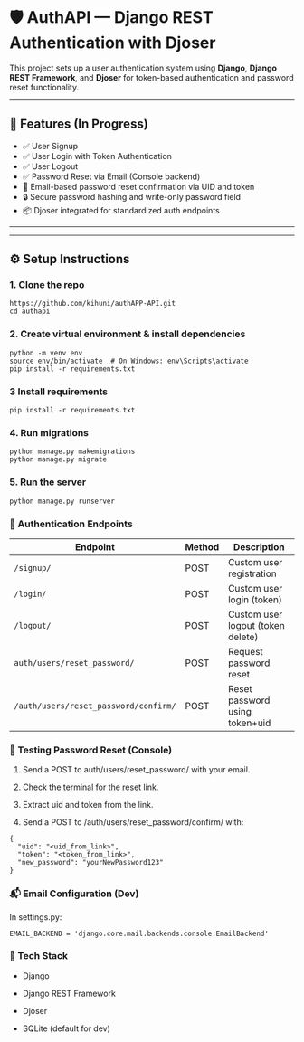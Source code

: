 # 🛡️ AuthAPI — Django REST Authentication with Djoser

This project sets up a user authentication system using **Django**, **Django REST Framework**, and **Djoser** for token-based authentication and password reset functionality.

---

## 🚀 Features (In Progress)

- ✅ User Signup
- ✅ User Login with Token Authentication
- ✅ User Logout
- ✅ Password Reset via Email (Console backend)
- 🔄 Email-based password reset confirmation via UID and token
- 🔒 Secure password hashing and write-only password field
- 📦 Djoser integrated for standardized auth endpoints

---

---

## ⚙️ Setup Instructions

### 1. Clone the repo

```
https://github.com/kihuni/authAPP-API.git
cd authapi

```
### 2. Create virtual environment & install dependencies

```
python -m venv env
source env/bin/activate  # On Windows: env\Scripts\activate
pip install -r requirements.txt

```
### 3 Install requirements

```
pip install -r requirements.txt

```
### 4. Run migrations

```
python manage.py makemigrations
python manage.py migrate

```
### 5. Run the server

```
python manage.py runserver

```
### 🔐 Authentication Endpoints

| Endpoint                        | Method | Description                       |
| ------------------------------- | ------ | --------------------------------- |
| `/signup/`                      | POST   | Custom user registration          |
| `/login/`                       | POST   | Custom user login (token)         |
| `/logout/`                      | POST   | Custom user logout (token delete) |
| `auth/users/reset_password/`         | POST   | Request password reset            |
| `/auth/users/reset_password/confirm/` | POST   | Reset password using token+uid    |


### 🧪 Testing Password Reset (Console)
1. Send a POST to auth/users/reset_password/ with your email.

2. Check the terminal for the reset link.

3. Extract uid and token from the link.

4. Send a POST to /auth/users/reset_password/confirm/ with:

```
{
  "uid": "<uid_from_link>",
  "token": "<token_from_link>",
  "new_password": "yourNewPassword123"
}

```

###  📬 Email Configuration (Dev)

In settings.py:

```
EMAIL_BACKEND = 'django.core.mail.backends.console.EmailBackend'

```

### 🔧 Tech Stack

- Django

- Django REST Framework

- Djoser

- SQLite (default for dev)

